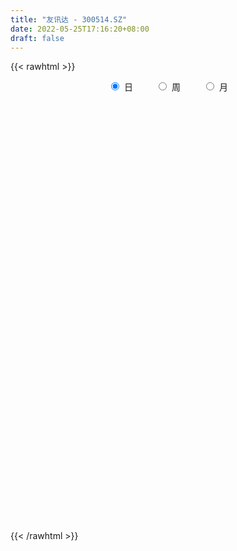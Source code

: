 ```yaml
---
title: "友讯达 - 300514.SZ"
date: 2022-05-25T17:16:20+08:00
draft: false
---
```

{{< rawhtml >}}
    <div style="text-align: center">
        <label style="padding: 1rem;"><input style="margin-right: .5rem" type="radio" name="period" value="D" checked onclick="period_change(this)">日</label>
        <label style="padding: 1rem;"><input style="margin-right: .5rem" type="radio" name="period" value="W" onclick="period_change(this)">周</label>
        <label style="padding: 1rem;"><input style="margin-right: .5rem" type="radio" name="period" value="M" onclick="period_change(this)">月</label>
    </div>
    <div id="chart" style="height: 700px;"></div> 
    <script type="text/javascript">
        const D_v = [26995.0,22586.0,13057.0,24962.0,73298.84,92566.84,68764.53,40628.0,33992.84,47343.84,34842.0,34853.0,39562.0,24779.85,84060.69,47225.84,43107.84,59148.0,110241.68,94705.84,73161.0,124856.0,80041.0,91943.85,82746.0,66653.0,48266.0,58552.0,48010.85,34216.84,26344.0,26609.0,99068.0,335103.68,199677.68,127740.0,113192.84,83817.0,87796.0,64900.0,83190.84,90823.0,80018.0,63973.0,34442.0,57157.84,42933.0,98709.0,141647.98,109180.98,57366.0,60114.0,55993.0,90693.84,103166.84,128142.0,149688.0,82992.0,83294.0,74362.0,51144.0,75927.0,141828.86,118843.1,70068.0,49081.0,55865.0,38507.35,67819.0,41776.0,44059.1,46498.8,34799.0,64935.0,38811.0,34900.8,32299.15,34255.87,26478.0,55070.34,74201.0,42460.91,49889.0,35504.0,71175.0,54741.05,44463.76,35817.54,41028.0,31081.0,52367.0,94519.98,63210.64,40569.34,124775.1,85798.18,119937.53,306532.28,216404.9,143922.24,114705.81,91612.24,93598.89,73196.46,60597.09,105294.46,69464.0,144049.69,232600.32,140516.95,115872.46,105084.36,137148.36,301563.7,337566.94,329038.49,255758.07,217793.1,152912.85,166263.76,123426.0,191244.74,227059.33,205584.89,129085.0,90917.0,134122.92,165507.43,144167.0,192232.8,125359.0,332200.55,221569.98,145225.08,196727.43,128746.84,158604.0,90110.0,76824.08,92514.0,49851.0,52992.0,74208.0,75965.0,104451.0,135599.43,95666.0,87798.0,73179.0,60845.0,78482.0,53126.0,89301.0,54775.0,38540.0,35499.0,41541.0,48268.0,44272.0,61194.0,39794.0,36390.0,43361.0,40169.0,49696.59,41101.34,53163.0,53044.0,50529.0,45265.94,68314.0,33600.0,30613.0,34794.0,29661.0,57584.0,40662.89,44356.0,37677.48,65733.0,150808.84,103490.08,57916.0,74053.0,57715.0,56645.5,43958.84,58360.08,46991.0,61520.0,91851.0,84513.0,91933.0,52730.0,49466.0,45141.0,56460.0,42006.0,41692.0,36592.0,32831.0,31980.0,34653.0,44152.0,50664.0,34871.0,26473.0,24405.0,24935.0,27559.0,23707.0,21221.0,25933.0,20419.26,28760.0,25713.0,25976.0,31623.0,30206.0,26397.34,26024.0,22427.0,13012.0,15957.0,22848.0,21212.1,16980.08,28163.0,27707.0,22380.0,34238.0,35713.0,33507.84,28581.0,32835.0,32656.0,28792.26,28822.0,30025.6,36296.0,22032.0,20104.0,15818.0,21098.0,25396.0,23991.0,20277.0,31238.0,28195.74,19602.0]
const D_histogram = [0.0,-0.0146014815,-0.0191447791,-0.0113903192,0.0170358698,0.0619632264,0.0855274573,0.0822035644,0.0702716076,0.0718273906,0.0511060636,0.0478773388,0.0537646231,0.0458849109,0.0468326048,0.0353707424,0.0350688208,0.0455075469,0.0658372812,0.0841690806,0.0899360194,0.1101733577,0.0848360583,0.0873088932,0.0897361506,0.0733916772,0.0421610619,0.0183808262,-0.0225184545,-0.0559723459,-0.0752202114,-0.0926798644,0.0203813039,0.1116360624,0.1280252751,0.1116555082,0.0811002822,0.0507289162,0.0079093999,-0.0424002631,-0.053189169,-0.0493694318,-0.0728570624,-0.1088722225,-0.1269907439,-0.117336519,-0.1122115373,-0.0742004129,-0.0493092116,-0.0753152575,-0.1099897677,-0.1212257005,-0.1666832608,-0.1363772664,-0.0796454786,-0.0333936734,0.0218099424,0.0388375007,0.0558448035,0.0711824014,0.0628091935,0.0762463628,0.1375753897,0.1360488446,0.1146790617,0.0766253712,0.0190857204,-0.0170620508,-0.0168081635,-0.0332803734,-0.0235589321,-0.0419099241,-0.0678641901,-0.1123850384,-0.148722287,-0.1534356748,-0.1664489935,-0.1727539946,-0.165833796,-0.127634739,-0.1034510838,-0.0763204392,-0.0460382559,-0.0318558532,-0.0060991579,-0.0069712361,-0.0200048725,-0.0220633521,-0.0317626832,-0.0431175967,-0.0292896146,0.0092370393,0.0063204675,-0.0224334295,0.0158634055,0.0047978717,0.1235444359,0.1863220235,0.2345544826,0.2080660042,0.1822451296,0.1475700693,0.08393787,0.053801715,0.0333538611,0.0429486956,0.0229095915,0.0414543203,0.1188539117,0.1337259651,0.0955590301,0.0214640237,0.1099274253,0.1454198332,0.202954934,0.2963543729,0.3256128464,0.2843133184,0.2449787486,0.1790232782,0.1307024627,0.1263023456,0.1136357724,0.0527969371,-0.0128302191,-0.0499093034,-0.0695902156,-0.0854722707,-0.0756097213,-0.0301721581,-0.0164423168,0.0794779118,0.1030031851,0.0847901173,0.101166375,0.0609141297,-0.062000112,-0.1650465958,-0.2211443638,-0.2998921833,-0.3331418197,-0.3411153675,-0.307800183,-0.2662435118,-0.1987567005,-0.1276747928,-0.1011707941,-0.0903644504,-0.09741574,-0.1086864113,-0.1351648733,-0.1452284587,-0.1907318573,-0.2020213268,-0.194642968,-0.188270664,-0.1677558127,-0.1518332925,-0.1163034236,-0.1109248085,-0.0842684228,-0.0907913911,-0.0677838812,-0.0605040233,-0.0243968993,0.0062434012,0.0216259314,0.0540311145,0.0550787575,0.0624568892,0.0177523553,-0.0260229048,-0.0375055058,-0.0701799322,-0.0727827011,-0.0951635846,-0.0826021493,-0.0390371202,0.0026202845,0.0619521341,0.141874041,0.154245379,0.1449752523,0.1459087378,0.1311581538,0.1083277661,0.0896793161,0.0948468612,0.0787168526,0.0843656384,0.0744585968,0.0908889931,0.0800008875,0.0721619842,0.0639280117,0.038501582,-0.0143245502,-0.054080808,-0.1121557205,-0.1560762202,-0.1610252983,-0.1498558691,-0.1620128252,-0.2056527057,-0.1820297584,-0.1457891937,-0.1025694814,-0.0582836001,-0.0340252861,0.0000985618,0.0098989335,0.007746568,0.0160665788,0.0017597557,0.0148601529,0.0348456014,0.0350450172,0.0584904946,0.0434514828,0.0298693629,-0.0115118119,-0.0113236677,-0.0233553318,-0.0347040642,-0.0621815005,-0.0573426544,-0.0406678495,-0.0403302845,-0.0559019496,-0.0632707384,-0.1192126466,-0.1743151959,-0.1790188905,-0.166795203,-0.1263534402,-0.0943078859,-0.0657989633,-0.0338313056,0.0063636509,0.0342774894,0.058695936,0.0801478801,0.0971569049,0.1102681127,0.1238266696,0.1379489815,0.146902679,0.1715960766,0.1578823476,0.1485345985]
const D_fast = [0.0,-0.0182518519,-0.0275813443,-0.0226744641,0.0100106923,0.0704288555,0.1153749507,0.132601949,0.1382378941,0.1577505246,0.1498057135,0.1585463235,0.1778747635,0.181466279,0.1941221242,0.1915029473,0.199968231,0.2217838438,0.2585728983,0.2979469679,0.3261979116,0.3739785893,0.3698503045,0.3941503627,0.4190116578,0.4210151037,0.4003247539,0.3811397247,0.3346108304,0.2871638525,0.2491109341,0.2084813151,0.3266378094,0.4458015834,0.4941971149,0.5057412251,0.4954610696,0.4777719327,0.4369297664,0.3760200376,0.3519338394,0.3434112187,0.3017093225,0.2384761067,0.1886098994,0.1689299945,0.1460020919,0.165463113,0.1780270115,0.1331921512,0.071020199,0.0294778411,-0.0576505343,-0.0614388566,-0.0246184384,0.0132849484,0.0739410498,0.1006779833,0.131646487,0.1647796852,0.1721087757,0.2046075358,0.30033041,0.3328160761,0.3401160586,0.3212187109,0.2684504902,0.2280372063,0.2240890528,0.1992967495,0.2031284578,0.1742999847,0.1313796712,0.0587625633,-0.0147552571,-0.0578275635,-0.1124531306,-0.1619466303,-0.1964848807,-0.1901945085,-0.1918736242,-0.1838230895,-0.1650504701,-0.1588320308,-0.1346001249,-0.1372150121,-0.1552498666,-0.1628241843,-0.1804641861,-0.2025984988,-0.1960929204,-0.1552570067,-0.1565934616,-0.1909557159,-0.1486930295,-0.1585590954,-0.0089264223,0.1004316712,0.207302751,0.2328307736,0.2525711814,0.2547886384,0.2121409066,0.1954551804,0.1833457918,0.2036778002,0.1893660939,0.2182744028,0.3253874721,0.3736910168,0.3594138393,0.2906848389,0.4066300967,0.4784774629,0.5867512973,0.7542393293,0.8649010145,0.8946798161,0.9165899334,0.8953902825,0.8797450827,0.906920552,0.922662922,0.8750233209,0.8061886099,0.7566321998,0.7195537337,0.6823036109,0.6732637299,0.7111582536,0.7207775158,0.8365672224,0.885843292,0.8888277534,0.9304956049,0.905471892,0.7670576224,0.6227494895,0.5113656306,0.3576447652,0.241109674,0.1478572842,0.104222423,0.0792182163,0.0970158525,0.136179062,0.1373903622,0.1256055932,0.0942003687,0.0557580945,-0.0045115858,-0.0508822859,-0.1440686488,-0.2058634499,-0.2471458332,-0.2878411952,-0.3092652971,-0.3313011,-0.3248470869,-0.347199674,-0.3416103941,-0.3708312101,-0.3647696705,-0.3726158184,-0.3426079192,-0.3104067684,-0.2896177554,-0.2437047936,-0.2288874612,-0.2058951073,-0.2461615523,-0.2964425386,-0.3173015161,-0.3675209255,-0.3883193697,-0.4344911494,-0.4425802514,-0.4087745023,-0.3664620264,-0.2916421434,-0.1762517262,-0.1253190435,-0.0983453572,-0.0609346871,-0.0428957327,-0.0386441789,-0.0348727999,-0.0059935394,-0.0024443349,0.0242958605,0.0330034681,0.0721561127,0.0812682289,0.0914698216,0.0992178522,0.0834168179,0.0270095482,-0.0262669116,-0.1123807543,-0.1953203091,-0.2405257117,-0.2668202498,-0.3194804122,-0.4145334691,-0.4364179614,-0.4366246951,-0.4190473532,-0.3893323719,-0.3735803795,-0.339431891,-0.3271567859,-0.3273725095,-0.315035854,-0.3289027382,-0.3120873028,-0.283390454,-0.2744297838,-0.2363616828,-0.2405378238,-0.246652603,-0.2909117308,-0.2935545035,-0.3114250006,-0.331449749,-0.3744725605,-0.3839693779,-0.3774615354,-0.3872065415,-0.4167536941,-0.4399401675,-0.5256852373,-0.6243665856,-0.6738250028,-0.703300116,-0.6944467133,-0.6859781304,-0.6739189486,-0.6504091173,-0.6086232481,-0.5721400373,-0.5330476067,-0.4915586926,-0.4502604415,-0.4095822055,-0.3650669813,-0.316457424,-0.2707780567,-0.20318564,-0.1774287821,-0.1496428816]
const D_slow = [0.0,-0.0036503704,-0.0084365652,-0.0112841449,-0.0070251775,0.0084656291,0.0298474934,0.0503983845,0.0679662864,0.0859231341,0.09869965,0.1106689847,0.1241101404,0.1355813682,0.1472895194,0.156132205,0.1648994102,0.1762762969,0.1927356172,0.2137778873,0.2362618922,0.2638052316,0.2850142462,0.3068414695,0.3292755071,0.3476234265,0.3581636919,0.3627588985,0.3571292849,0.3431361984,0.3243311455,0.3011611795,0.3062565054,0.334165521,0.3661718398,0.3940857169,0.4143607874,0.4270430165,0.4290203664,0.4184203007,0.4051230084,0.3927806505,0.3745663849,0.3473483292,0.3156006433,0.2862665135,0.2582136292,0.239663526,0.2273362231,0.2085074087,0.1810099668,0.1507035416,0.1090327264,0.0749384098,0.0550270402,0.0466786218,0.0521311074,0.0618404826,0.0758016835,0.0935972838,0.1092995822,0.1283611729,0.1627550203,0.1967672315,0.2254369969,0.2445933397,0.2493647698,0.2450992571,0.2408972163,0.2325771229,0.2266873899,0.2162099089,0.1992438613,0.1711476017,0.13396703,0.0956081113,0.0539958629,0.0108073643,-0.0306510847,-0.0625597695,-0.0884225404,-0.1075026503,-0.1190122142,-0.1269761775,-0.128500967,-0.130243776,-0.1352449941,-0.1407608322,-0.148701503,-0.1594809021,-0.1668033058,-0.164494046,-0.1629139291,-0.1685222865,-0.1645564351,-0.1633569671,-0.1324708582,-0.0858903523,-0.0272517316,0.0247647694,0.0703260518,0.1072185691,0.1282030366,0.1416534654,0.1499919306,0.1607291045,0.1664565024,0.1768200825,0.2065335604,0.2399650517,0.2638548092,0.2692208151,0.2967026715,0.3330576298,0.3837963633,0.4578849565,0.5392881681,0.6103664977,0.6716111848,0.7163670044,0.74904262,0.7806182064,0.8090271495,0.8222263838,0.8190188291,0.8065415032,0.7891439493,0.7677758816,0.7488734513,0.7413304118,0.7372198326,0.7570893105,0.7828401068,0.8040376361,0.8293292299,0.8445577623,0.8290577343,0.7877960854,0.7325099944,0.6575369486,0.5742514936,0.4889726518,0.412022606,0.3454617281,0.2957725529,0.2638538547,0.2385611562,0.2159700436,0.1916161086,0.1644445058,0.1306532875,0.0943461728,0.0466632085,-0.0038421232,-0.0525028652,-0.0995705312,-0.1415094844,-0.1794678075,-0.2085436634,-0.2362748655,-0.2573419712,-0.280039819,-0.2969857893,-0.3121117951,-0.3182110199,-0.3166501696,-0.3112436868,-0.2977359082,-0.2839662188,-0.2683519965,-0.2639139076,-0.2704196338,-0.2797960103,-0.2973409933,-0.3155366686,-0.3393275648,-0.3599781021,-0.3697373821,-0.369082311,-0.3535942775,-0.3181257672,-0.2795644225,-0.2433206094,-0.206843425,-0.1740538865,-0.146971945,-0.124552116,-0.1008404007,-0.0811611875,-0.0600697779,-0.0414551287,-0.0187328804,0.0012673414,0.0193078375,0.0352898404,0.0449152359,0.0413340984,0.0278138964,-0.0002250338,-0.0392440888,-0.0795004134,-0.1169643807,-0.157467587,-0.2088807634,-0.254388203,-0.2908355014,-0.3164778718,-0.3310487718,-0.3395550933,-0.3395304529,-0.3370557195,-0.3351190775,-0.3311024328,-0.3306624939,-0.3269474556,-0.3182360553,-0.309474801,-0.2948521774,-0.2839893066,-0.2765219659,-0.2793999189,-0.2822308358,-0.2880696688,-0.2967456848,-0.3122910599,-0.3266267235,-0.3367936859,-0.346876257,-0.3608517444,-0.376669429,-0.4064725907,-0.4500513897,-0.4948061123,-0.536504913,-0.5680932731,-0.5916702446,-0.6081199854,-0.6165778118,-0.614986899,-0.6064175267,-0.5917435427,-0.5717065727,-0.5474173464,-0.5198503183,-0.4888936509,-0.4544064055,-0.4176807357,-0.3747817166,-0.3353111297,-0.2981774801]
const D_data = [['2021-05-14', 8.2194, 8.4283, 8.1796, 8.4582],['2021-05-17', 8.4383, 8.1995, 8.1895, 8.498],['2021-05-18', 8.1895, 8.2592, 8.1398, 8.289],['2021-05-19', 8.2691, 8.4084, 8.2194, 8.498],['2021-05-20', 8.6174, 8.7667, 8.6174, 9.3936],['2021-05-21', 8.7567, 9.2045, 8.6174, 9.503],['2021-05-24', 8.9955, 9.1846, 8.8264, 9.304],['2021-05-25', 9.1149, 8.9756, 8.906, 9.1348],['2021-05-26', 8.9259, 8.896, 8.8264, 9.0154],['2021-05-27', 8.896, 9.105, 8.8861, 9.2443],['2021-05-28', 9.0552, 8.8363, 8.8164, 9.1448],['2021-05-31', 8.9657, 9.0453, 8.9557, 9.2045],['2021-06-01', 9.0552, 9.2244, 8.9458, 9.2941],['2021-06-02', 9.2344, 9.105, 9.0652, 9.2941],['2021-06-03', 9.9011, 9.2543, 9.2543, 10.0304],['2021-06-04', 9.1647, 9.1249, 9.1149, 9.4533],['2021-06-07', 9.0552, 9.2841, 9.0552, 9.314],['2021-06-08', 9.2344, 9.503, 9.1846, 9.702],['2021-06-09', 9.8613, 9.7816, 9.6921, 10.6076],['2021-06-10', 9.7816, 9.9508, 9.6523, 10.1001],['2021-06-11', 9.9906, 9.9608, 9.7219, 10.1996],['2021-06-15', 10.9459, 10.3289, 10.2294, 11.0255],['2021-06-16', 9.9807, 9.8613, 9.8414, 10.3488],['2021-06-17', 9.7717, 10.2593, 9.7518, 10.4185],['2021-06-18', 10.2692, 10.3886, 9.9011, 10.4085],['2021-06-21', 9.9508, 10.2294, 9.9011, 10.319],['2021-06-22', 10.2593, 10.0105, 9.9707, 10.2692],['2021-06-23', 10.0503, 10.0304, 9.8115, 10.2692],['2021-06-24', 10.0, 9.69, 9.68, 10.12],['2021-06-25', 9.66, 9.6, 9.5, 9.81],['2021-06-28', 9.6, 9.63, 9.51, 9.67],['2021-06-29', 9.73, 9.53, 9.42, 9.78],['2021-06-30', 9.98, 11.44, 9.98, 11.44],['2021-07-01', 12.29, 11.82, 11.33, 13.28],['2021-07-02', 11.1, 11.32, 11.0, 11.56],['2021-07-05', 10.91, 11.06, 10.89, 11.53],['2021-07-06', 11.07, 10.89, 10.69, 11.25],['2021-07-07', 10.8, 10.84, 10.6, 10.9],['2021-07-08', 10.82, 10.57, 10.4, 10.94],['2021-07-09', 10.45, 10.27, 10.23, 10.54],['2021-07-12', 10.44, 10.62, 10.32, 10.72],['2021-07-13', 10.5, 10.8, 10.5, 10.82],['2021-07-14', 10.73, 10.41, 10.2, 10.73],['2021-07-15', 10.35, 10.07, 9.88, 10.4],['2021-07-16', 10.0, 10.1, 9.98, 10.2],['2021-07-19', 10.18, 10.37, 9.96, 10.41],['2021-07-20', 10.4, 10.3, 10.05, 10.4],['2021-07-21', 10.22, 10.79, 10.15, 10.82],['2021-07-22', 11.21, 10.78, 10.71, 11.71],['2021-07-23', 10.15, 10.12, 9.94, 10.35],['2021-07-26', 9.98, 9.8, 9.59, 10.02],['2021-07-27', 9.78, 9.9, 9.75, 10.25],['2021-07-28', 9.76, 9.22, 9.13, 9.93],['2021-07-29', 9.22, 10.02, 9.22, 10.55],['2021-07-30', 10.03, 10.51, 10.0, 10.79],['2021-08-02', 11.1, 10.62, 10.57, 11.3],['2021-08-03', 10.85, 11.01, 10.68, 11.47],['2021-08-04', 10.91, 10.76, 10.69, 11.0],['2021-08-05', 11.18, 10.9, 10.72, 11.34],['2021-08-06', 10.74, 11.03, 10.68, 11.14],['2021-08-09', 11.01, 10.82, 10.7, 11.16],['2021-08-10', 10.87, 11.18, 10.83, 11.31],['2021-08-11', 11.1, 12.09, 10.93, 12.1],['2021-08-12', 12.2, 11.6, 11.51, 12.2],['2021-08-13', 11.66, 11.42, 11.25, 11.7],['2021-08-16', 11.4, 11.16, 10.9, 11.4],['2021-08-17', 11.1, 10.73, 10.66, 11.2],['2021-08-18', 10.71, 10.78, 10.53, 10.91],['2021-08-19', 10.87, 11.16, 10.58, 11.5],['2021-08-20', 11.1, 10.92, 10.7, 11.19],['2021-08-23', 10.82, 11.24, 10.82, 11.27],['2021-08-24', 11.15, 10.87, 10.8, 11.22],['2021-08-25', 10.79, 10.64, 10.55, 10.81],['2021-08-26', 10.64, 10.17, 10.07, 10.76],['2021-08-27', 10.16, 9.97, 9.91, 10.28],['2021-08-30', 10.0, 10.15, 9.88, 10.2],['2021-08-31', 10.13, 9.88, 9.79, 10.18],['2021-09-01', 9.93, 9.78, 9.59, 9.95],['2021-09-02', 9.8, 9.81, 9.67, 9.89],['2021-09-03', 9.81, 10.2, 9.78, 10.23],['2021-09-06', 10.38, 10.09, 9.79, 10.4],['2021-09-07', 10.09, 10.18, 10.0, 10.25],['2021-09-08', 10.19, 10.31, 10.1, 10.39],['2021-09-09', 10.25, 10.18, 10.06, 10.3],['2021-09-10', 10.17, 10.4, 10.05, 10.64],['2021-09-13', 10.36, 10.11, 9.99, 10.48],['2021-09-14', 10.11, 9.89, 9.81, 10.19],['2021-09-15', 9.85, 9.95, 9.79, 10.03],['2021-09-16', 9.88, 9.78, 9.68, 10.1],['2021-09-17', 9.78, 9.65, 9.54, 9.86],['2021-09-22', 9.65, 9.92, 9.43, 10.12],['2021-09-23', 9.9, 10.34, 9.85, 10.47],['2021-09-24', 10.15, 9.9, 9.75, 10.33],['2021-09-27', 9.95, 9.46, 9.36, 9.95],['2021-09-28', 9.45, 10.3, 9.33, 11.29],['2021-09-29', 10.12, 9.74, 9.72, 10.39],['2021-09-30', 9.83, 11.69, 9.82, 11.69],['2021-10-08', 12.79, 11.59, 11.38, 12.8],['2021-10-11', 11.61, 11.87, 10.89, 11.96],['2021-10-12', 11.44, 11.17, 11.01, 11.8],['2021-10-13', 11.1, 11.2, 10.8, 11.4],['2021-10-14', 10.96, 11.07, 10.83, 11.29],['2021-10-15', 11.07, 10.55, 10.54, 11.14],['2021-10-18', 10.45, 10.79, 10.26, 10.83],['2021-10-19', 10.79, 10.83, 10.6, 10.95],['2021-10-20', 10.6, 11.23, 10.56, 11.35],['2021-10-21', 11.07, 10.88, 10.81, 11.14],['2021-10-22', 10.97, 11.41, 10.58, 11.6],['2021-10-25', 11.35, 12.5, 11.24, 13.38],['2021-10-26', 12.0, 12.1, 11.82, 12.25],['2021-10-27', 11.94, 11.5, 11.4, 12.07],['2021-10-28', 11.56, 10.83, 10.74, 11.7],['2021-10-29', 11.4, 13.0, 11.3, 13.0],['2021-11-01', 13.48, 12.82, 12.41, 13.61],['2021-11-02', 13.1, 13.54, 12.94, 14.97],['2021-11-03', 13.55, 14.66, 13.01, 15.54],['2021-11-04', 14.36, 14.51, 13.88, 15.1],['2021-11-05', 14.31, 13.92, 13.51, 14.4],['2021-11-08', 13.73, 14.03, 13.37, 14.25],['2021-11-09', 13.8, 13.68, 13.68, 14.71],['2021-11-10', 13.48, 13.82, 13.4, 13.94],['2021-11-11', 13.65, 14.44, 13.45, 14.45],['2021-11-12', 14.18, 14.5, 14.01, 15.55],['2021-11-15', 14.6, 13.88, 13.8, 15.5],['2021-11-16', 13.58, 13.61, 13.53, 14.2],['2021-11-17', 13.51, 13.78, 13.44, 13.91],['2021-11-18', 13.78, 13.91, 13.61, 14.5],['2021-11-19', 14.46, 13.91, 13.89, 14.87],['2021-11-22', 13.63, 14.26, 13.6, 14.3],['2021-11-23', 14.01, 14.92, 13.88, 15.16],['2021-11-24', 14.75, 14.77, 14.33, 14.77],['2021-11-25', 14.9, 16.23, 14.9, 17.72],['2021-11-26', 15.81, 15.83, 15.1, 15.94],['2021-11-29', 15.18, 15.51, 15.02, 15.58],['2021-11-30', 15.6, 16.13, 15.21, 16.55],['2021-12-01', 15.85, 15.54, 15.41, 15.97],['2021-12-02', 15.42, 14.18, 14.12, 15.52],['2021-12-03', 14.06, 13.84, 13.84, 14.4],['2021-12-06', 13.84, 13.95, 13.63, 14.28],['2021-12-07', 13.84, 13.19, 13.06, 13.93],['2021-12-08', 13.28, 13.29, 13.07, 13.43],['2021-12-09', 13.2, 13.3, 13.2, 13.49],['2021-12-10', 13.35, 13.69, 13.3, 13.77],['2021-12-13', 13.6, 13.82, 13.41, 14.05],['2021-12-14', 13.66, 14.3, 13.65, 14.46],['2021-12-15', 14.3, 14.63, 14.07, 14.86],['2021-12-16', 14.49, 14.28, 14.2, 14.71],['2021-12-17', 14.21, 14.14, 13.93, 14.73],['2021-12-20', 13.87, 13.88, 13.7, 14.42],['2021-12-21', 13.88, 13.72, 13.6, 13.93],['2021-12-22', 13.88, 13.35, 13.26, 13.88],['2021-12-23', 13.47, 13.36, 13.13, 13.47],['2021-12-24', 13.5, 12.64, 12.56, 13.53],['2021-12-27', 12.58, 12.76, 12.5, 13.06],['2021-12-28', 12.77, 12.82, 12.6, 12.91],['2021-12-29', 12.82, 12.68, 12.66, 12.97],['2021-12-30', 12.69, 12.77, 12.64, 12.91],['2021-12-31', 12.86, 12.66, 12.57, 12.96],['2022-01-04', 12.67, 12.91, 12.63, 12.95],['2022-01-05', 12.92, 12.52, 12.29, 13.0],['2022-01-06', 12.55, 12.76, 12.49, 12.88],['2022-01-07', 12.7, 12.29, 12.23, 12.89],['2022-01-10', 12.34, 12.6, 11.93, 12.64],['2022-01-11', 12.63, 12.39, 12.35, 12.78],['2022-01-12', 12.43, 12.79, 12.43, 12.85],['2022-01-13', 12.8, 12.85, 12.65, 12.92],['2022-01-14', 12.76, 12.75, 12.65, 13.07],['2022-01-17', 12.75, 13.08, 12.67, 13.15],['2022-01-18', 13.12, 12.78, 12.66, 13.12],['2022-01-19', 12.67, 12.89, 12.62, 13.05],['2022-01-20', 12.84, 12.13, 12.0, 12.96],['2022-01-21', 12.18, 11.86, 11.86, 12.27],['2022-01-24', 11.86, 12.05, 11.66, 12.17],['2022-01-25', 12.04, 11.58, 11.51, 12.15],['2022-01-26', 11.65, 11.76, 11.56, 12.05],['2022-01-27', 11.75, 11.33, 11.24, 12.32],['2022-01-28', 11.38, 11.62, 11.2, 11.83],['2022-02-07', 11.91, 12.06, 11.61, 12.09],['2022-02-08', 12.25, 12.2, 11.86, 12.25],['2022-02-09', 12.28, 12.67, 12.01, 12.7],['2022-02-10', 12.71, 13.34, 12.51, 13.78],['2022-02-11', 12.9, 12.82, 12.58, 12.95],['2022-02-14', 12.6, 12.64, 12.43, 12.77],['2022-02-15', 12.7, 12.83, 12.54, 13.13],['2022-02-16', 13.0, 12.68, 12.61, 13.0],['2022-02-17', 12.64, 12.55, 12.5, 12.87],['2022-02-18', 12.43, 12.55, 12.21, 12.58],['2022-02-21', 12.55, 12.87, 12.55, 12.94],['2022-02-22', 12.71, 12.63, 12.51, 12.85],['2022-02-23', 12.64, 12.93, 12.6, 12.94],['2022-02-24', 12.76, 12.78, 12.45, 13.25],['2022-02-25', 12.96, 13.19, 12.72, 13.22],['2022-02-28', 13.21, 12.93, 12.53, 13.21],['2022-03-01', 12.94, 12.98, 12.82, 13.1],['2022-03-02', 13.07, 12.99, 12.75, 13.07],['2022-03-03', 13.0, 12.73, 12.67, 13.17],['2022-03-04', 12.62, 12.19, 12.18, 12.79],['2022-03-07', 12.1, 12.08, 11.95, 12.55],['2022-03-08', 12.13, 11.52, 11.5, 12.13],['2022-03-09', 11.58, 11.31, 10.87, 11.69],['2022-03-10', 11.65, 11.53, 11.53, 11.75],['2022-03-11', 11.38, 11.61, 11.16, 11.63],['2022-03-14', 11.41, 11.17, 11.17, 11.59],['2022-03-15', 11.16, 10.45, 10.44, 11.23],['2022-03-16', 10.8, 11.05, 10.46, 11.06],['2022-03-17', 11.2, 11.2, 11.03, 11.31],['2022-03-18', 11.21, 11.36, 11.21, 11.47],['2022-03-21', 11.35, 11.5, 11.2, 11.6],['2022-03-22', 11.5, 11.35, 11.28, 11.55],['2022-03-23', 11.55, 11.57, 11.4, 11.71],['2022-03-24', 11.7, 11.34, 11.25, 11.7],['2022-03-25', 11.35, 11.17, 11.14, 11.44],['2022-03-28', 11.08, 11.28, 10.9, 11.37],['2022-03-29', 11.34, 10.94, 10.91, 11.34],['2022-03-30', 11.1, 11.24, 10.92, 11.29],['2022-03-31', 11.19, 11.39, 11.01, 11.45],['2022-04-01', 11.44, 11.18, 11.08, 11.44],['2022-04-06', 11.17, 11.53, 11.11, 11.54],['2022-04-07', 11.54, 11.07, 11.05, 11.54],['2022-04-08', 11.01, 11.0, 10.75, 11.18],['2022-04-11', 10.9, 10.47, 10.35, 10.93],['2022-04-12', 10.46, 10.83, 10.36, 10.85],['2022-04-13', 10.82, 10.59, 10.48, 10.82],['2022-04-14', 10.6, 10.47, 10.45, 10.71],['2022-04-15', 10.44, 10.08, 10.02, 10.44],['2022-04-18', 10.01, 10.33, 9.84, 10.43],['2022-04-19', 10.3, 10.45, 10.29, 10.58],['2022-04-20', 10.64, 10.21, 10.11, 10.73],['2022-04-21', 10.21, 9.88, 9.8, 10.41],['2022-04-22', 9.88, 9.82, 9.78, 10.08],['2022-04-25', 9.69, 8.91, 8.88, 9.69],['2022-04-26', 8.9, 8.44, 8.4, 9.08],['2022-04-27', 8.36, 8.7, 8.18, 8.73],['2022-04-28', 8.6, 8.72, 8.43, 8.79],['2022-04-29', 8.85, 9.02, 8.78, 9.1],['2022-05-05', 9.16, 8.94, 8.9, 9.16],['2022-05-06', 8.8, 8.91, 8.66, 9.0],['2022-05-09', 9.05, 8.99, 8.87, 9.12],['2022-05-10', 8.85, 9.19, 8.85, 9.22],['2022-05-11', 9.15, 9.15, 9.1, 9.39],['2022-05-12', 9.15, 9.2, 9.07, 9.32],['2022-05-13', 9.3, 9.26, 9.13, 9.3],['2022-05-16', 9.31, 9.3, 9.2, 9.4],['2022-05-17', 9.36, 9.34, 9.14, 9.42],['2022-05-18', 9.37, 9.44, 9.28, 9.54],['2022-05-19', 9.34, 9.56, 9.25, 9.57],['2022-05-20', 9.55, 9.61, 9.47, 9.76],['2022-05-23', 9.68, 9.97, 9.68, 10.02],['2022-05-24', 9.93, 9.6, 9.54, 9.99],['2022-05-25', 9.53, 9.67, 9.53, 9.74]]
const W_v = [186530.28,125825.13,77411.43,54589.68,38875.84,66272.13,112316.57,253002.58,244627.68,104843.43,158612.84,328384.97,236399.81,164434.3,133348.4,177519.18,219703.95,228700.02,91398.71,52707.33,65631.37,112450.06,70007.8,77236.58,60065.6,52568.49,53736.49,160139.43,58398.23,269214.16,131898.38,105174.44,239681.09,309614.04,201305.19,152053.12,186658.67,260586.46,459720.6,320686.96,302579.86,259277.66,207639.11,123230.8,162507.78,139708.0,133605.55,478185.8200000001,745744.21,1002236.3199999999,594191.0299999999,418376.24,351028.54,218943.98,192467.2,235757.87,208834.38,196554.66,164308.17,372668.4299999999,267264.66,172335.24,111585.04,565145.1799999999,808436.8200000001,817564.03,481854.47,496548.23,375085.71,238264.73,156137.86,179756.61,163267.01,130714.91,384769.37,164837.66,264624.11,151352.86,121404.93,118194.23,191350.5,326519.25,303393.53,613500.03,754963.13,687269.76,409126.46,375266.49,480881.28,296988.49,223938.63,88406.84,246130.6,266534.35,332123.9,346813.73,192664.53,309594.75,196005.6,461157.29,246971.96,172283.59,148393.88,163988.03,109319.45,100208.8,90512.97,292596.63,150644.26,383927.29,306422.42,400908.41,305724.0,30483.0,119724.5,147837.83,112454.99,129724.01,78503.0,76514.34,100012.96,76462.58,73691.04,156203.37,185372.99,413138.66,144324.7,189510.01,215442.84,104158.29,135517.0,133209.0,225545.49,276396.67,278270.97,712379.73,403235.3,188098.25,127321.13,98978.0,97781.44,137293.99,90710.87,66578.99,70571.05,75339.0,71180.0,120173.22,83746.9,108614.65,68106.0,104281.84,250108.89,278892.31,201596.83,148640.0,193661.01,109941.22,171181.2,337463.43,332523.59,504868.52,331041.66,173584.6,64113.92,27778.0,809165.8200000001,695922.3,1096477.0399999998,1654188.0900000001,759666.5800000001,696233.34,487298.02,759294.41,625636.8799999999,276867.0,260932.4,305360.0,336013.2,264886.2,291891.84,185689.0,143978.0,76420.84,76755.0,421096.0,335909.84,225654.68,196619.36,207985.0,141551.84,122624.68,129041.84,90165.0,155638.84,24628.01,98026.01,226470.68,225571.21,230481.38,380364.36,379586.85,255698.69,686802.36,477445.84,352446.84,449628.8,367333.6799999999,518478.0,457810.96,253048.35,229102.9,183004.16,273229.91,207131.35,210097.62,371080.15,306532.28,660244.0800000001,452601.7,731222.4500000001,1441720.3,860906.6799999999,725217.24,1015529.33,719413.35,346389.08,499479.43,354933.0,218623.0,181650.0,227490.93,250752.94,193314.89,402065.4,290288.34,343235.08,295730.0,185101.0,190813.0,121827.0,126801.26,88226.34,100268.0,116442.18,164874.84,61448.26,137279.6,106580.0,79035.74]
const W_histogram = [0.0,-0.1073540741,-0.138947174,-0.1753907438,-0.1984350801,-0.1464415954,-0.073043684,0.0672249035,0.1361162453,0.1497557132,0.236319332,0.2979030282,0.3615885893,0.2930960452,0.3232921702,0.3276366278,0.3590735808,0.1931314174,0.0065357642,-0.1323820438,-0.1861221902,-0.2394183422,-0.2586556264,-0.2455216243,-0.2652784638,-0.2606972877,-0.2618481126,-0.2379951385,-0.2481519161,-0.2279901158,-0.1234388507,0.0256732407,0.0881049353,0.2412116316,0.229750259,0.1368713192,0.2863187915,0.6670609707,0.6633826675,0.6007668957,0.4776984559,0.4548811661,0.425688908,0.330277201,0.2993155079,0.0613889311,0.0293927914,-0.0247057103,0.0035616493,0.1587498089,-0.0291523051,-0.0684580072,-0.21192302,-0.3786864764,-0.6303794508,-0.7192651309,-0.7935939066,-0.8128117892,-0.8619676348,-0.8447831675,-0.8007307197,-0.7201813624,-0.6690642642,-0.5041130927,-0.392378089,-0.1628757307,-0.0203797679,0.0337191896,0.1226544509,0.0579172748,0.0259967768,0.0338856488,0.0070765085,0.024102765,0.0544336993,0.0693662092,0.1102164838,0.0994547073,0.0749328215,-0.0168833309,0.0119412722,0.0852698084,0.1358736847,0.3669023033,0.5577163204,0.6377796728,0.610682069,0.6014071429,0.508019516,0.4361359419,0.2772862158,0.123857722,0.0061384852,-0.0635263934,-0.1741777857,-0.171523039,-0.2121447547,-0.1935687107,-0.0603722596,0.0006069056,0.0452239482,-0.0222077834,-0.0632250997,-0.0670700226,-0.0788513297,-0.1264058204,-0.1462102628,-0.0796352735,-0.0589115566,0.0433364137,0.1305647372,0.193393701,0.1266183713,0.0399529755,0.0198375123,0.0083202249,-0.0029092545,-0.0411683991,-0.0822656728,-0.1310068953,-0.1425142282,-0.163879333,-0.1406368266,-0.0966509532,-0.051864164,-0.0239680418,0.0304730919,0.0569303145,0.073176205,0.0668403335,-0.0078166771,-0.034157757,0.0224187326,-0.0237004961,0.0559592386,0.1532770516,0.0704384765,-0.0175095184,-0.1046415066,-0.1359059641,-0.1636901723,-0.1773547324,-0.1829442093,-0.1536998398,-0.1360265538,-0.1546593807,-0.1511186842,-0.1069794656,-0.0829109683,-0.0435091669,-0.0174144279,0.0282208085,0.1071383368,0.1237971501,0.1282173389,0.160640027,0.1831425452,0.1876768648,0.2234626468,0.2542232812,0.2999618452,0.2605689717,0.2829541535,0.2234903369,0.152168521,0.1187153854,0.1873235462,0.2707910695,0.321105728,0.445710117,0.4022991553,0.3590949891,0.2533173062,0.2853909107,0.0687707721,-0.1096319008,-0.2563867187,-0.3547082426,-0.5081544182,-0.5993087709,-0.6173424167,-0.6513233886,-0.6945803239,-0.6877253506,-0.5822081873,-0.4127060311,-0.296776913,-0.2496746401,-0.18156692,-0.1498006532,-0.1281730148,-0.0819860269,-0.0588438108,-0.048040146,-0.0879805171,-0.0945588388,-0.0618928897,0.0198432601,0.0549727556,0.1008387046,0.1857272614,0.2641571358,0.2561975356,0.3540170074,0.3354270886,0.3002435713,0.2679449264,0.2621494468,0.2809682511,0.305291619,0.2742965276,0.1809105854,0.1282072236,0.1015589722,0.0317802505,0.0023713318,0.0980808851,0.1463560889,0.1020475164,0.1230529295,0.230201177,0.3424426862,0.429514166,0.4205995118,0.5112136341,0.4087680984,0.3071797098,0.2490444693,0.0961802983,-0.0112611041,-0.1094633617,-0.1435086277,-0.2213835861,-0.2806617531,-0.2326392313,-0.2131618704,-0.1540371857,-0.177471627,-0.2242161443,-0.2615496778,-0.286602319,-0.2892274766,-0.2891240551,-0.3338819336,-0.3615310812,-0.4106449299,-0.4256676772,-0.3882089575,-0.318934712,-0.2511307877]
const W_fast = [0.0,-0.1341925926,-0.200522486,-0.2808137417,-0.3534668481,-0.3380837623,-0.2829467718,-0.1258719585,-0.0229515554,0.0281268408,0.1737702927,0.3098297459,0.4639124543,0.4686939216,0.5797130891,0.6659667037,0.7871720518,0.6695127428,0.4845510307,0.3125377117,0.2122670178,0.0991162802,0.0152150894,-0.0330313146,-0.1191077701,-0.1797009158,-0.2463137689,-0.2819595794,-0.3541543361,-0.3909900647,-0.3172985123,-0.1617681107,-0.0773101823,0.1360994218,0.182075614,0.123414504,0.3444416742,0.8919490961,1.0541164598,1.1416924119,1.1380485861,1.2289515878,1.3061815567,1.29333915,1.3372063339,1.1146269898,1.089979048,1.0297041187,1.0588618907,1.2537375024,1.0585473122,1.0021271083,0.8056813405,0.544246265,0.1349584279,-0.1337435349,-0.4064707873,-0.6288916172,-0.8935393714,-1.087550696,-1.2436809282,-1.3431769114,-1.4593258794,-1.420402981,-1.4067624996,-1.217979074,-1.080578053,-1.0180492982,-0.8984504241,-0.9487082815,-0.9741295854,-0.9577693011,-0.9828093143,-0.9597573666,-0.9158180074,-0.8835439453,-0.8151395497,-0.8010376494,-0.8068263298,-0.902863315,-0.8710533938,-0.7764074054,-0.691835108,-0.3690809136,-0.0388378164,0.2006704543,0.3262433677,0.4673202273,0.5009374794,0.5380878908,0.4485597186,0.3260956553,0.2099110399,0.1243645629,-0.0298312759,-0.0700572889,-0.1637151932,-0.1935313269,-0.0754279407,-0.0142970491,0.0416259805,-0.0313576969,-0.0881812881,-0.1087937166,-0.1402878562,-0.2194438019,-0.2758008101,-0.2291346392,-0.2231388114,-0.1100567376,0.0098127702,0.1209901592,0.0858694223,0.0091922704,-0.0059638147,-0.0154010458,-0.027357839,-0.0759090833,-0.1375727752,-0.2190657215,-0.2662016114,-0.3285365496,-0.3404532498,-0.3206301147,-0.2888093665,-0.2669052547,-0.204845848,-0.1641560468,-0.1296161051,-0.1192418932,-0.1958530731,-0.2307335922,-0.1685524194,-0.2205967722,-0.1269472278,0.008689848,-0.0565391079,-0.1488644825,-0.2621568473,-0.3273977959,-0.3961045471,-0.4541077903,-0.5054333195,-0.51461391,-0.5309472625,-0.5882449345,-0.6224839091,-0.6050895569,-0.6017488016,-0.573224292,-0.55148316,-0.4987927214,-0.3930906089,-0.3454825081,-0.3090079846,-0.2364252897,-0.1681371352,-0.1166835994,-0.0250321558,0.069284299,0.1900133243,0.2157626937,0.3088864139,0.3052951815,0.2720154958,0.2682412066,0.383680254,0.5348455446,0.6654366351,0.9014685534,0.9586323805,1.0052019616,0.9627536053,1.0661749374,0.8667474919,0.6609368437,0.4500853462,0.2630867616,-0.0173980185,-0.2583795639,-0.4307488139,-0.6275606329,-0.8444626492,-1.0095390135,-1.0495738971,-0.9832482486,-0.9415133588,-0.9568297459,-0.9341137558,-0.9397976524,-0.9502132676,-0.9245227865,-0.916091523,-0.9172978947,-0.9792333951,-1.0094514266,-0.9922586999,-0.9055617351,-0.8566890506,-0.7856134254,-0.6542930533,-0.509823895,-0.4537341112,-0.2674103876,-0.2021435342,-0.1622661587,-0.127578572,-0.0678366899,0.0212241771,0.1218704499,0.1594494903,0.1112911945,0.0906396386,0.0893811302,0.0275474712,-0.0012686146,0.1189611599,0.203825386,0.1850286927,0.2367973381,0.4014958798,0.5993480606,0.7937980819,0.8900333057,1.1084508364,1.1081973254,1.0834038643,1.087529741,0.9587106446,0.8484539662,0.7228858682,0.6529634453,0.5197425904,0.3902989851,0.380161699,0.3463485923,0.3669639806,0.2991616326,0.1963630792,0.0936421263,-0.0030610947,-0.0779931215,-0.1501707137,-0.2783990756,-0.3964309936,-0.5482060747,-0.6696457414,-0.7292392609,-0.7396986935,-0.7346774661]
const W_slow = [0.0,-0.0268385185,-0.061575312,-0.105422998,-0.155031768,-0.1916421668,-0.2099030878,-0.193096862,-0.1590678007,-0.1216288724,-0.0625490394,0.0119267177,0.102323865,0.1755978763,0.2564209189,0.3383300759,0.428098471,0.4763813254,0.4780152664,0.4449197555,0.3983892079,0.3385346224,0.2738707158,0.2124903097,0.1461706938,0.0809963718,0.0155343437,-0.0439644409,-0.10600242,-0.1629999489,-0.1938596616,-0.1874413514,-0.1654151176,-0.1051122097,-0.047674645,-0.0134568152,0.0581228827,0.2248881254,0.3907337923,0.5409255162,0.6603501302,0.7740704217,0.8804926487,0.963061949,1.0378908259,1.0532380587,1.0605862566,1.054409829,1.0553002413,1.0949876936,1.0876996173,1.0705851155,1.0176043605,0.9229327414,0.7653378787,0.585521596,0.3871231193,0.183920172,-0.0315717367,-0.2427675285,-0.4429502085,-0.6229955491,-0.7902616151,-0.9162898883,-1.0143844105,-1.0551033432,-1.0601982852,-1.0517684878,-1.0211048751,-1.0066255564,-1.0001263622,-0.99165495,-0.9898858228,-0.9838601316,-0.9702517068,-0.9529101545,-0.9253560335,-0.9004923567,-0.8817591513,-0.885979984,-0.882994666,-0.8616772139,-0.8277087927,-0.7359832169,-0.5965541368,-0.4371092186,-0.2844387013,-0.1340869156,-0.0070820366,0.1019519489,0.1712735028,0.2022379333,0.2037725546,0.1878909563,0.1443465098,0.1014657501,0.0484295614,0.0000373838,-0.0150556811,-0.0149039547,-0.0035979677,-0.0091499135,-0.0249561884,-0.0417236941,-0.0614365265,-0.0930379816,-0.1295905473,-0.1494993657,-0.1642272548,-0.1533931514,-0.1207519671,-0.0724035418,-0.040748949,-0.0307607051,-0.025801327,-0.0237212708,-0.0244485844,-0.0347406842,-0.0553071024,-0.0880588262,-0.1236873833,-0.1646572165,-0.1998164232,-0.2239791615,-0.2369452025,-0.2429372129,-0.2353189399,-0.2210863613,-0.2027923101,-0.1860822267,-0.188036396,-0.1965758352,-0.1909711521,-0.1968962761,-0.1829064664,-0.1445872036,-0.1269775844,-0.131354964,-0.1575153407,-0.1914918317,-0.2324143748,-0.2767530579,-0.3224891102,-0.3609140702,-0.3949207086,-0.4335855538,-0.4713652249,-0.4981100913,-0.5188378333,-0.5297151251,-0.5340687321,-0.5270135299,-0.5002289457,-0.4692796582,-0.4372253235,-0.3970653167,-0.3512796804,-0.3043604642,-0.2484948025,-0.1849389822,-0.1099485209,-0.044806278,0.0259322604,0.0818048446,0.1198469748,0.1495258212,0.1963567077,0.2640544751,0.3443309071,0.4557584364,0.5563332252,0.6461069725,0.709436299,0.7807840267,0.7979767197,0.7705687445,0.7064720649,0.6177950042,0.4907563997,0.340929207,0.1865936028,0.0237627556,-0.1498823253,-0.321813663,-0.4673657098,-0.5705422176,-0.6447364458,-0.7071551058,-0.7525468358,-0.7899969991,-0.8220402528,-0.8425367596,-0.8572477123,-0.8692577488,-0.891252878,-0.9148925877,-0.9303658102,-0.9254049951,-0.9116618062,-0.8864521301,-0.8400203147,-0.7739810308,-0.7099316469,-0.621427395,-0.5375706229,-0.46250973,-0.3955234984,-0.3299861367,-0.259744074,-0.1834211692,-0.1148470373,-0.0696193909,-0.037567585,-0.012177842,-0.0042327793,-0.0036399464,0.0208802749,0.0574692971,0.0829811762,0.1137444086,0.1712947028,0.2569053744,0.3642839159,0.4694337939,0.5972372024,0.699429227,0.7762241544,0.8384852718,0.8625303463,0.8597150703,0.8323492299,0.796472073,0.7411261764,0.6709607382,0.6128009303,0.5595104627,0.5210011663,0.4766332596,0.4205792235,0.355191804,0.2835412243,0.2112343551,0.1389533414,0.055482858,-0.0348999123,-0.1375611448,-0.2439780641,-0.3410303035,-0.4207639815,-0.4835466784]
const W_data = [['2017-07-14', 14.604, 14.0777, 13.2071, 15.0615],['2017-07-21', 13.6744, 12.3955, 12.2479, 13.7482],['2017-07-28', 12.0758, 12.8628, 11.9183, 13.1677],['2017-08-04', 12.9513, 12.4791, 12.3463, 13.0398],['2017-08-11', 12.6316, 12.3168, 12.2036, 12.7841],['2017-08-18', 12.2823, 13.1727, 12.2823, 13.5268],['2017-08-25', 13.1677, 13.6645, 12.8283, 14.2056],['2017-09-01', 13.7678, 15.0516, 13.7137, 15.7108],['2017-09-08', 14.9533, 14.7811, 14.5499, 15.8633],['2017-09-15', 14.8057, 14.4073, 14.3679, 15.2435],['2017-09-22', 14.2105, 15.7354, 14.0974, 16.183],['2017-09-29', 15.6026, 16.0354, 14.609, 16.97],['2017-10-13', 16.3896, 16.6749, 15.7895, 17.3881],['2017-10-20', 16.8175, 15.2878, 14.7073, 17.2602],['2017-10-27', 15.3222, 16.6995, 15.2484, 16.8716],['2017-11-03', 16.3404, 16.7732, 15.032, 17.3438],['2017-11-10', 16.8962, 17.5406, 16.2469, 18.1407],['2017-11-17', 17.5406, 14.9877, 14.9877, 18.2882],['2017-11-24', 14.9041, 13.9203, 13.8859, 15.5485],['2017-12-01', 13.9892, 13.6498, 13.0349, 14.0089],['2017-12-08', 13.5268, 14.1269, 12.1249, 14.1269],['2017-12-15', 14.4565, 13.7236, 13.5514, 14.9041],['2017-12-22', 13.5121, 13.7973, 13.212, 14.1072],['2017-12-29', 13.7924, 14.0187, 12.8874, 14.058],['2018-01-05', 14.1171, 13.4088, 13.4038, 14.1171],['2018-01-12', 13.4284, 13.4776, 12.9808, 13.9154],['2018-01-19', 13.517, 13.212, 12.73, 13.517],['2018-01-26', 14.5352, 13.3842, 13.3842, 15.15],['2018-02-02', 13.2563, 12.789, 12.4447, 13.5121],['2018-02-09', 14.0679, 12.9857, 12.6168, 14.7073],['2018-02-14', 13.1235, 14.2154, 13.089, 14.8549],['2018-02-23', 14.422, 15.396, 14.2154, 15.4845],['2018-03-02', 15.6813, 14.9041, 14.8598, 16.2125],['2018-03-09', 15.1353, 16.7388, 14.9779, 17.2799],['2018-03-16', 17.0192, 15.2386, 14.8106, 17.639],['2018-03-23', 15.2336, 14.0777, 14.0679, 16.1731],['2018-03-30', 13.8219, 17.4422, 13.7285, 17.4422],['2018-04-04', 19.1884, 22.184, 19.1884, 23.2169],['2018-04-13', 21.151, 18.967, 18.7408, 21.9675],['2018-04-20', 19.0359, 18.6227, 17.3094, 19.6655],['2018-04-27', 18.6867, 17.88, 16.7585, 19.4737],['2018-05-04', 17.9685, 19.2179, 17.9685, 20.5853],['2018-05-11', 19.4737, 19.4688, 19.0949, 20.2656],['2018-05-18', 19.1097, 18.7359, 17.8554, 19.5573],['2018-05-25', 18.726, 19.5967, 18.5539, 20.3148],['2018-06-01', 19.5376, 16.5667, 15.9961, 19.8721],['2018-06-08', 16.2371, 18.603, 16.2371, 18.6326],['2018-06-15', 18.6178, 18.2452, 16.1445, 19.9317],['2018-06-22', 18.2058, 19.3498, 16.8645, 20.9968],['2018-06-29', 19.0243, 21.6576, 18.5213, 22.5846],['2018-07-06', 21.2039, 17.4759, 16.9927, 21.6674],['2018-07-13', 17.7028, 18.8369, 17.259, 19.3301],['2018-07-20', 18.6693, 17.0716, 16.5686, 18.9356],['2018-07-27', 17.3576, 15.8388, 15.7007, 17.5253],['2018-08-03', 15.7994, 13.3535, 13.1957, 15.9177],['2018-08-10', 13.3634, 14.0242, 12.604, 14.4778],['2018-08-17', 13.7776, 13.2253, 13.1464, 14.2806],['2018-08-24', 13.3634, 13.0576, 12.9689, 14.3891],['2018-08-31', 13.0182, 11.8347, 11.7756, 13.5606],['2018-09-07', 11.8742, 11.8742, 11.0753, 13.7875],['2018-09-14', 11.8446, 11.6671, 11.1641, 12.5744],['2018-09-21', 11.4501, 11.7756, 11.3613, 12.1207],['2018-09-28', 11.7164, 11.1049, 10.9471, 11.8249],['2018-10-12', 10.8978, 12.5251, 10.2568, 13.7283],['2018-10-19', 12.032, 12.1109, 11.6079, 16.5883],['2018-10-26', 12.2194, 14.1425, 11.9827, 14.4186],['2018-11-02', 13.7579, 13.8368, 12.9689, 14.1524],['2018-11-09', 13.8664, 13.1168, 13.0971, 14.5863],['2018-11-16', 12.9886, 13.8565, 12.9294, 14.1721],['2018-11-23', 14.0044, 11.9235, 11.746, 14.034],['2018-11-30', 11.8545, 11.9629, 11.4402, 12.5547],['2018-12-07', 12.3081, 12.2785, 11.8742, 12.6829],['2018-12-14', 12.1306, 11.6671, 11.598, 12.6434],['2018-12-21', 11.6178, 12.0616, 11.4304, 12.604],['2018-12-28', 12.0714, 12.2489, 11.7164, 14.2904],['2019-01-04', 12.318, 12.0911, 11.5684, 12.7026],['2019-01-11', 12.2489, 12.5054, 12.1109, 12.7914],['2019-01-18', 12.4462, 11.8939, 11.7065, 12.7026],['2019-01-25', 11.9827, 11.5684, 11.4501, 12.0221],['2019-02-01', 11.6276, 10.3061, 9.7045, 11.7262],['2019-02-15', 10.2864, 11.5191, 10.2864, 12.2194],['2019-02-22', 11.5389, 12.2687, 11.5093, 12.318],['2019-03-01', 12.3278, 12.2884, 12.0911, 12.9294],['2019-03-08', 12.4265, 15.4049, 12.3772, 15.4049],['2019-03-15', 16.9434, 16.3221, 16.3122, 20.5037],['2019-03-22', 16.1445, 16.0755, 15.395, 16.7264],['2019-03-29', 15.4838, 15.326, 14.5962, 16.2234],['2019-04-04', 15.3851, 15.9078, 15.3556, 16.539],['2019-04-12', 15.8487, 15.0104, 14.6751, 16.9039],['2019-04-19', 15.1386, 15.2175, 14.4088, 15.5429],['2019-04-26', 15.1485, 13.8072, 13.4127, 15.395],['2019-04-30', 13.7973, 13.2154, 12.5547, 13.8959],['2019-05-10', 13.0872, 13.0083, 12.0122, 13.0971],['2019-05-17', 12.7322, 13.107, 12.3476, 13.5015],['2019-05-24', 12.8308, 12.032, 12.032, 14.3792],['2019-05-31', 12.1109, 13.0379, 11.9531, 14.2017],['2019-06-06', 12.9886, 12.2489, 12.1405, 13.6395],['2019-06-14', 12.3377, 12.7716, 12.2884, 14.2017],['2019-06-21', 12.821, 14.5173, 12.5349, 14.5173],['2019-06-28', 14.5962, 14.1129, 13.3141, 14.8427],['2019-07-05', 14.4384, 14.2115, 13.5705, 14.7737],['2019-07-12', 14.1524, 12.7533, 12.4265, 14.1524],['2019-07-19', 12.4463, 12.7533, 11.9909, 13.1494],['2019-07-26', 12.7533, 13.0404, 12.0701, 13.5949],['2019-08-02', 12.981, 12.8325, 12.6741, 13.2484],['2019-08-09', 12.7731, 12.1295, 11.8819, 13.0404],['2019-08-16', 12.0899, 12.1691, 11.7928, 12.4463],['2019-08-23', 12.5652, 13.2682, 12.4067, 14.0504],['2019-08-30', 12.8721, 12.8523, 12.783, 13.6246],['2019-09-06', 12.7929, 14.1791, 12.7929, 14.9911],['2019-09-12', 14.2583, 14.5554, 14.1098, 15.298],['2019-09-20', 14.5554, 14.7732, 13.9217, 15.2386],['2019-09-27', 14.5455, 13.2583, 13.1097, 15.199],['2019-09-30', 13.2187, 12.6543, 12.6543, 13.3276],['2019-10-11', 12.8325, 13.2187, 12.7137, 13.6642],['2019-10-18', 13.3672, 13.2484, 12.9711, 13.6246],['2019-10-25', 13.1097, 13.189, 12.7335, 13.3573],['2019-11-01', 13.5355, 12.6939, 12.4265, 13.6642],['2019-11-08', 12.8622, 12.3869, 12.3077, 12.9216],['2019-11-15', 12.3671, 11.9513, 11.7532, 12.3671],['2019-11-22', 11.9117, 12.1295, 11.9117, 12.6444],['2019-11-29', 12.2087, 11.773, 11.5948, 12.2285],['2019-12-06', 11.7928, 12.1889, 11.7037, 12.2285],['2019-12-13', 12.1592, 12.5058, 11.9909, 12.9909],['2019-12-20', 12.6246, 12.6642, 12.4463, 13.0998],['2019-12-27', 13.6543, 12.585, 12.3869, 13.9316],['2020-01-03', 12.4958, 13.1097, 11.9216, 13.3771],['2020-01-10', 12.9117, 12.981, 12.7533, 13.2286],['2020-01-17', 13.0206, 12.9909, 12.9711, 14.1494],['2020-01-23', 13.0107, 12.7632, 12.5751, 13.1989],['2020-02-07', 11.4859, 11.6839, 10.4066, 11.7829],['2020-02-14', 11.6839, 11.9711, 11.5552, 12.2384],['2020-02-21', 11.9909, 13.0602, 11.9315, 13.2088],['2020-02-28', 13.0305, 11.773, 11.7136, 13.6246],['2020-03-06', 12.0503, 13.4266, 12.0107, 13.9514],['2020-03-13', 13.2385, 14.189, 12.7533, 14.9614],['2020-03-20', 14.2187, 12.0404, 11.7136, 14.5554],['2020-03-27', 11.7037, 11.5156, 11.3374, 12.1592],['2020-04-03', 11.3671, 10.9809, 10.7928, 11.476],['2020-04-10', 11.169, 11.2383, 11.1096, 11.6839],['2020-04-17', 11.2779, 10.971, 10.8423, 11.3374],['2020-04-24', 10.9809, 10.8621, 10.8423, 11.3869],['2020-04-30', 10.8423, 10.7235, 9.9115, 10.971],['2020-05-08', 10.7235, 11.0403, 10.4561, 11.4265],['2020-05-15', 11.1591, 10.8522, 10.7433, 11.2383],['2020-05-22', 10.8522, 10.2185, 10.169, 10.9908],['2020-05-29', 10.1888, 10.268, 10.169, 10.6442],['2020-06-05', 10.4462, 10.7334, 10.4363, 10.8423],['2020-06-12', 10.7928, 10.518, 10.3488, 10.8522],['2020-06-19', 10.4583, 10.7568, 10.3986, 10.926],['2020-06-24', 10.8165, 10.6673, 10.6474, 11.1847],['2020-07-03', 10.6275, 11.0355, 10.4185, 11.0952],['2020-07-10', 11.0952, 11.7718, 11.0753, 12.1997],['2020-07-17', 11.8216, 11.2743, 11.1051, 12.538],['2020-07-24', 11.3937, 11.2146, 11.1549, 11.931],['2020-07-31', 11.2643, 11.7221, 10.8464, 11.8017],['2020-08-07', 11.7619, 11.8315, 11.6325, 12.2395],['2020-08-14', 11.8614, 11.7818, 11.2544, 12.0803],['2020-08-21', 11.8017, 12.4087, 11.7022, 12.5082],['2020-08-28', 12.6375, 12.6873, 12.1897, 13.2246],['2020-09-04', 12.7072, 13.2843, 12.4485, 13.4236],['2020-09-11', 13.6426, 12.4485, 11.4733, 14.1799],['2020-09-18', 12.5181, 13.3938, 12.3191, 13.8217],['2020-09-25', 13.5033, 12.4783, 12.3092, 13.6824],['2020-09-30', 12.4883, 12.14, 11.9708, 12.6375],['2020-10-09', 12.2893, 12.4584, 12.2893, 12.6475],['2020-10-16', 12.5579, 13.9809, 12.5579, 16.3094],['2020-10-23', 14.0306, 14.7969, 13.7321, 15.2546],['2020-10-30', 14.5978, 15.0257, 13.8814, 17.205],['2020-11-06', 15.5133, 16.797, 15.5133, 24.071],['2020-11-13', 16.7671, 15.3242, 15.175, 17.7921],['2020-11-20', 15.384, 15.4835, 14.4784, 16.2497],['2020-11-27', 15.0954, 14.6376, 14.5381, 15.7123],['2020-12-04', 14.9262, 16.4885, 14.7471, 16.7572],['2020-12-11', 16.1701, 13.1251, 12.8664, 16.6975],['2020-12-18', 13.1052, 12.6276, 12.2992, 13.3838],['2020-12-25', 12.6176, 12.1002, 12.0405, 13.4933],['2020-12-31', 12.1101, 11.8912, 11.5429, 12.9162],['2021-01-08', 11.8514, 10.2493, 10.0205, 12.0803],['2021-01-15', 10.12, 9.9807, 9.3637, 10.2991],['2021-01-22', 9.9508, 10.1498, 9.8911, 11.1449],['2021-01-29', 10.1697, 9.314, 9.2045, 10.1697],['2021-02-05', 9.3239, 8.4383, 8.3089, 9.513],['2021-02-10', 8.3587, 8.3786, 8.1398, 8.6473],['2021-02-19', 8.4582, 9.3538, 8.4582, 9.3538],['2021-02-26', 9.3538, 10.4285, 9.2244, 11.2942],['2021-03-05', 10.1797, 10.1598, 9.7518, 10.5379],['2021-03-12', 10.1299, 9.4234, 8.8761, 10.3488],['2021-03-19', 9.4533, 9.7219, 9.1647, 10.1498],['2021-03-26', 9.6423, 9.2941, 9.105, 10.5777],['2021-04-02', 9.3239, 9.0851, 8.8363, 9.4135],['2021-04-09', 9.0851, 9.3737, 9.0552, 9.5229],['2021-04-16', 9.3538, 9.095, 8.6672, 9.3538],['2021-04-23', 9.0154, 8.8662, 8.8562, 9.2344],['2021-04-30', 8.8562, 7.9706, 7.8114, 9.1348],['2021-05-07', 7.9407, 8.0602, 7.9308, 8.1895],['2021-05-14', 8.0801, 8.4283, 8.0005, 8.4582],['2021-05-21', 8.4383, 9.2045, 8.1398, 9.503],['2021-05-28', 8.9955, 8.8363, 8.8164, 9.304],['2021-06-04', 8.9657, 9.1249, 8.9458, 10.0304],['2021-06-11', 9.0552, 9.9608, 9.0552, 10.6076],['2021-06-18', 10.9459, 10.3886, 9.7518, 11.0255],['2021-06-25', 9.9508, 9.6, 9.5, 10.319],['2021-07-02', 9.6, 11.32, 9.42, 13.28],['2021-07-09', 10.91, 10.27, 10.23, 11.53],['2021-07-16', 10.44, 10.1, 9.88, 10.82],['2021-07-23', 10.18, 10.12, 9.94, 11.71],['2021-07-30', 9.98, 10.51, 9.13, 10.79],['2021-08-06', 11.1, 11.03, 10.57, 11.47],['2021-08-13', 11.01, 11.42, 10.7, 12.2],['2021-08-20', 11.4, 10.92, 10.53, 11.5],['2021-08-27', 10.82, 9.97, 9.91, 11.27],['2021-09-03', 10.0, 10.2, 9.59, 10.23],['2021-09-10', 10.38, 10.4, 9.79, 10.64],['2021-09-17', 10.36, 9.65, 9.54, 10.48],['2021-09-24', 9.65, 9.9, 9.43, 10.47],['2021-09-30', 9.95, 11.69, 9.33, 11.69],['2021-10-08', 12.79, 11.59, 11.38, 12.8],['2021-10-15', 11.61, 10.55, 10.54, 11.96],['2021-10-22', 10.45, 11.41, 10.26, 11.6],['2021-10-29', 11.35, 13.0, 10.74, 13.38],['2021-11-05', 13.48, 13.92, 12.41, 15.54],['2021-11-12', 13.73, 14.5, 13.37, 15.55],['2021-11-19', 14.6, 13.91, 13.44, 15.5],['2021-11-26', 13.63, 15.83, 13.6, 17.72],['2021-12-03', 15.18, 13.84, 13.84, 16.55],['2021-12-10', 13.84, 13.69, 13.06, 14.28],['2021-12-17', 13.6, 14.14, 13.41, 14.86],['2021-12-24', 13.87, 12.64, 12.56, 14.42],['2021-12-31', 12.58, 12.66, 12.5, 13.06],['2022-01-07', 12.67, 12.29, 12.23, 13.0],['2022-01-14', 12.34, 12.75, 11.93, 13.07],['2022-01-21', 12.75, 11.86, 11.86, 13.15],['2022-01-28', 11.86, 11.62, 11.2, 12.32],['2022-02-11', 11.91, 12.82, 11.61, 13.78],['2022-02-18', 12.6, 12.55, 12.21, 13.13],['2022-02-25', 12.55, 13.19, 12.45, 13.25],['2022-03-04', 13.21, 12.19, 12.18, 13.21],['2022-03-11', 12.1, 11.61, 10.87, 12.55],['2022-03-18', 11.41, 11.36, 10.44, 11.59],['2022-03-25', 11.35, 11.17, 11.14, 11.71],['2022-04-01', 11.08, 11.18, 10.9, 11.45],['2022-04-08', 11.17, 11.0, 10.75, 11.54],['2022-04-15', 10.9, 10.08, 10.02, 10.93],['2022-04-22', 10.01, 9.82, 9.78, 10.73],['2022-04-29', 9.69, 9.02, 8.18, 9.69],['2022-05-06', 9.16, 8.91, 8.66, 9.16],['2022-05-13', 9.05, 9.26, 8.85, 9.39],['2022-05-20', 9.31, 9.61, 9.14, 9.76],['2022-05-27', 9.68, 9.67, 9.53, 10.02]]
const M_v = [103.45,785276.6500000001,517413.6900000001,631034.6900000001,451319.88,900313.5999999999,590004.4600000001,705218.2400000001,334314.8099999999,362321.2399999999,689541.4500000001,928644.6400000001,1343573.8800000004,868106.3600000002,2384028.8900000001,1659323.6699999999,921138.3999999999,923853.3699999999,2482098.2000000002,1456938.8299999996,858507.8999999999,792221.2500000001,817958.8199999999,2496356.3800000004,1465481.73,1191602.5799999998,1159422.1699999997,789798.5700000001,685121.0,1427465.1200000001,492139.33,349094.8799999999,878108.3,603733.6,770668.16,1637081.3899999994,496988.29,283669.04,410109.77,954050.87,864398.8600000001,1353980.2899999998,2629343.1600000001,3718226.0399999996,2107250.6799999997,1078480.2399999998,718249.84,1048189.72,557001.3600000001,609548.9099999999,1363299.28,2181636.52,1525640.1600000001,1177343.24,2150600.5099999998,4385326.0599999996,1796885.3499999999,853208.7599999999,1127521.8199999998,802363.26,495787.36,384343.6]
const M_histogram = [0.0,0.4906365812,0.6620831496,0.7089781334,0.8520325507,0.9382435722,0.9284914463,0.6987824929,0.5482037865,0.3348976142,0.3180784875,0.4230004411,0.4787941707,0.4247551673,0.6389867972,0.2950502445,-0.1573206324,-0.4987490326,-0.5470574709,-0.6690576674,-0.7078555192,-0.8695970728,-0.7700350712,-0.4881209632,-0.4297206426,-0.3901305289,-0.2835848573,-0.2808508944,-0.2786654219,-0.2807257278,-0.2802768058,-0.3174557147,-0.2902350403,-0.2347877108,-0.253122195,-0.306680345,-0.3383681595,-0.369716988,-0.341914224,-0.239685617,-0.1007073018,-0.0397351957,0.1870545043,0.3301916019,0.1948247438,-0.063995504,-0.1508846317,-0.2883191892,-0.4222653803,-0.4126812499,-0.2284576102,-0.156084503,-0.1381100131,0.0008561053,0.1764618156,0.4815729269,0.4295669025,0.3105508711,0.3050369841,0.1883775066,-0.0452284027,-0.1470556325]
const M_fast = [0.0,0.6132957265,0.9502630823,1.1744025994,1.5304651544,1.851237069,2.0736078047,2.0185944745,2.0050667146,1.8754849459,1.9381854412,2.148857505,2.3243497773,2.3764995657,2.750477895,2.4803039034,1.9886028684,1.5224872099,1.337414404,1.0481497907,0.832388059,0.4532472372,0.360300471,0.5201843383,0.4711544982,0.4132119797,0.4488614369,0.3813826762,0.3139017933,0.2416600554,0.1720397759,0.0554969383,0.0101588527,0.0069092544,-0.0747057784,-0.2049340147,-0.3212138691,-0.4449919446,-0.5026677365,-0.4603605338,-0.3465590441,-0.2955207369,-0.0219674108,0.2037175872,0.1170569151,-0.1577622087,-0.2823724943,-0.4918868491,-0.7313993853,-0.8249855673,-0.6978763302,-0.6645243487,-0.6810773621,-0.5418972174,-0.3221760532,0.1033282898,0.1587139911,0.1173356774,0.1880810364,0.1185159355,-0.1263970744,-0.2649882124]
const M_slow = [0.0,0.1226591453,0.2881799327,0.465424466,0.6784326037,0.9129934968,1.1451163584,1.3198119816,1.4568629282,1.5405873317,1.6201069536,1.7258570639,1.8455556066,1.9517443984,2.1114910977,2.1852536589,2.1459235008,2.0212362426,1.8844718749,1.717207458,1.5402435782,1.32284431,1.1303355422,1.0083053014,0.9008751408,0.8033425086,0.7324462942,0.6622335706,0.5925672151,0.5223857832,0.4523165817,0.3729526531,0.300393893,0.2416969653,0.1784164165,0.1017463303,0.0171542904,-0.0752749566,-0.1607535126,-0.2206749168,-0.2458517423,-0.2557855412,-0.2090219151,-0.1264740147,-0.0777678287,-0.0937667047,-0.1314878626,-0.2035676599,-0.309134005,-0.4123043175,-0.46941872,-0.5084398458,-0.542967349,-0.5427533227,-0.4986378688,-0.3782446371,-0.2708529115,-0.1932151937,-0.1169559477,-0.069861571,-0.0811686717,-0.1179325798]
const M_data = [['2017-04-28', 5.4943, 7.2504, 5.4943, 7.2504],['2017-05-31', 7.9734, 14.9385, 7.9734, 19.6754],['2017-06-30', 14.363, 13.2268, 12.73, 14.7467],['2017-07-31', 13.1628, 12.8628, 11.9183, 15.4107],['2017-08-31', 12.8529, 15.2927, 12.2036, 15.2927],['2017-09-29', 15.5632, 16.0354, 14.0974, 16.97],['2017-10-31', 16.3896, 15.937, 14.7073, 17.3881],['2017-11-30', 15.8387, 13.3596, 13.0349, 18.2882],['2017-12-29', 13.4088, 14.0187, 12.1249, 14.9041],['2018-01-31', 14.1171, 12.8136, 12.73, 15.15],['2018-02-28', 12.8382, 15.1402, 12.4447, 16.2125],['2018-03-30', 14.8844, 17.4422, 13.7285, 17.639],['2018-04-27', 19.1884, 17.88, 16.7585, 23.2169],['2018-05-31', 17.9685, 17.1422, 16.5667, 20.5853],['2018-06-29', 16.9208, 21.6576, 15.9961, 22.5846],['2018-07-31', 21.2039, 14.9907, 14.606, 21.6674],['2018-08-31', 14.9118, 11.8347, 11.7756, 15.0794],['2018-09-28', 11.8742, 11.1049, 10.9471, 13.7875],['2018-10-31', 10.8978, 13.5803, 10.2568, 16.5883],['2018-11-30', 13.6297, 11.9629, 11.4402, 14.5863],['2018-12-28', 12.3081, 12.2489, 11.4304, 14.2904],['2019-01-31', 12.318, 9.7341, 9.7045, 12.7914],['2019-02-28', 9.8031, 12.3574, 9.7932, 12.9294],['2019-03-29', 12.4462, 15.326, 12.1306, 20.5037],['2019-04-30', 15.3851, 13.2154, 12.5547, 16.9039],['2019-05-31', 13.0872, 13.0379, 11.9531, 14.3792],['2019-06-28', 12.9886, 14.1129, 12.1405, 14.8427],['2019-07-31', 14.4384, 12.981, 11.9909, 14.7737],['2019-08-30', 12.9711, 12.8523, 11.7928, 14.0504],['2019-09-30', 12.7929, 12.6543, 12.6543, 15.298],['2019-10-31', 12.8325, 12.5256, 12.4562, 13.6642],['2019-11-29', 12.5949, 11.773, 11.5948, 12.9216],['2019-12-31', 11.7928, 12.3572, 11.7037, 13.9316],['2020-01-23', 12.5652, 12.7632, 12.4265, 14.1494],['2020-02-28', 11.4859, 11.773, 10.4066, 13.6246],['2020-03-31', 12.0503, 10.9314, 10.8027, 14.9614],['2020-04-30', 10.9512, 10.7235, 9.9115, 11.6839],['2020-05-29', 10.7235, 10.268, 10.169, 11.4265],['2020-06-30', 10.4462, 10.6971, 10.3488, 11.1847],['2020-07-31', 10.7469, 11.7221, 10.6474, 12.538],['2020-08-31', 11.7619, 12.6674, 11.2544, 13.2246],['2020-09-30', 12.5778, 12.14, 11.4733, 14.1799],['2020-10-30', 12.2893, 15.0257, 12.2893, 17.205],['2020-11-30', 15.5133, 15.165, 14.4784, 24.071],['2020-12-31', 14.8566, 11.8912, 11.5429, 16.7572],['2021-01-29', 11.8514, 9.314, 9.2045, 12.0803],['2021-02-26', 9.3239, 10.4285, 8.1398, 11.2942],['2021-03-31', 10.1797, 8.9856, 8.8463, 10.5777],['2021-04-30', 8.9856, 7.9706, 7.8114, 9.5229],['2021-05-31', 7.9407, 9.0453, 7.9308, 9.503],['2021-06-30', 9.0552, 11.44, 8.9458, 11.44],['2021-07-30', 12.29, 10.51, 9.13, 13.28],['2021-08-31', 11.1, 9.88, 9.79, 12.2],['2021-09-30', 9.93, 11.69, 9.33, 11.69],['2021-10-29', 12.79, 13.0, 10.26, 13.38],['2021-11-30', 13.48, 16.13, 12.41, 17.72],['2021-12-31', 15.85, 12.66, 12.5, 15.97],['2022-01-28', 12.67, 11.62, 11.2, 13.15],['2022-02-28', 11.91, 12.93, 11.61, 13.78],['2022-03-31', 12.94, 11.39, 10.44, 13.17],['2022-04-29', 11.44, 9.02, 8.18, 11.54],['2022-05-31', 9.16, 9.67, 8.66, 10.02]]
        const D_a = [null,null,null,null,null,null,null,null,null,null,null,null,null,null,null,null,null,null,null,null,null,11.0255,null,null,null,null,null,null,null,null,null,9.42,null,null,null,null,null,null,null,null,null,null,null,null,null,null,null,null,11.71,null,null,null,9.13,null,null,null,null,null,null,null,null,null,null,12.2,null,null,null,null,null,null,null,null,null,null,null,null,null,null,null,null,null,null,null,null,null,null,null,null,null,null,null,null,null,null,9.33,null,null,null,null,null,null,null,null,null,null,null,null,null,null,null,null,null,null,null,null,15.54,null,null,null,null,13.4,null,null,null,null,null,null,null,null,null,null,17.72,null,null,null,null,null,null,null,13.06,null,null,null,null,null,14.86,null,null,null,null,null,null,null,12.5,null,null,null,null,null,null,null,null,null,null,null,null,null,13.15,null,null,null,null,null,null,null,null,11.2,null,null,null,13.78,null,null,null,null,null,12.21,null,null,null,null,null,null,null,null,13.17,null,null,null,null,null,null,null,10.44,null,null,null,null,null,11.71,null,null,null,null,null,null,null,null,null,null,null,null,null,null,null,null,null,null,null,null,null,null,8.18,null,null,null,null,null,null,null,null,null,null,null,null,null,null,10.02,null,null]
const W_a = [null,null,11.9183,null,null,null,null,null,null,null,null,null,null,null,null,null,null,18.2882,null,null,null,null,null,null,null,null,null,null,12.4447,null,null,null,null,null,null,null,null,23.2169,null,null,null,null,null,null,null,null,null,null,null,null,null,null,null,null,null,null,null,null,null,null,null,null,null,10.2568,null,null,null,null,null,null,null,null,null,null,14.2904,null,null,null,null,9.7045,null,null,null,null,20.5037,null,null,null,null,null,null,null,null,null,null,11.9531,null,null,null,null,null,null,null,null,null,null,null,null,null,null,15.298,null,null,null,null,null,null,null,null,null,null,11.5948,null,null,null,null,null,null,null,null,null,null,null,null,null,14.9614,null,null,null,null,null,null,9.9115,null,null,null,null,null,null,null,null,null,null,null,null,null,null,null,null,null,null,null,null,null,null,null,null,null,null,24.071,null,null,null,null,null,null,null,null,null,null,null,null,null,8.1398,null,null,null,null,null,10.5777,null,null,null,null,7.8114,null,null,null,null,null,null,null,null,null,null,null,null,null,null,12.2,null,null,null,null,null,null,9.33,null,null,null,null,null,null,null,17.72,null,null,null,null,null,null,null,null,null,null,null,null,null,null,null,null,null,null,null,null,8.18,null,null,null,null]
const M_a = [null,19.6754,null,null,null,null,null,null,12.1249,null,null,null,23.2169,null,null,null,null,null,null,null,null,9.7045,null,null,null,null,null,null,null,15.298,null,null,null,null,null,null,9.9115,null,null,null,null,null,null,24.071,null,null,null,null,7.8114,null,null,null,null,null,null,17.72,null,null,null,null,null,null]
        const D_b = [[{ coord: ['2021-06-15', 11.0255] }, { coord: ['2021-09-28', 9.42] }],[{ coord: ['2021-11-03', 15.54] }, { coord: ['2021-12-15', 13.4] }],[{ coord: ['2021-12-27', 13.15] }, { coord: ['2022-03-03', 12.5] }]]
const W_b = [[{ coord: ['2017-07-28', 18.2882] }, { coord: ['2020-11-06', 12.4447] }],[{ coord: ['2021-02-10', 10.5777] }, { coord: ['2021-11-26', 8.1398] }]]
const M_b = [[{ coord: ['2017-05-31', 19.6754] }, { coord: ['2021-04-30', 12.1249] }]]
    </script>
{{< /rawhtml >}}